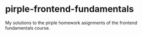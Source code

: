 # pirple-frontend-fundamentals
My solutions to the pirple homework asignments of the frontend fundamentals course.
